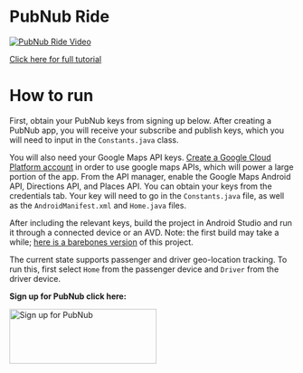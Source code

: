 # PubNub Ride

[![PubNub Ride Video](https://i.ibb.co/CWQwL8s/Screen-Shot-2019-05-16-at-10-08-36-PM.png)](https://www.youtube.com/watch?v=GI5FL8qt5lI&feature=youtu.be)


[Click here for full tutorial]()


# How to run

First, obtain your PubNub keys from signing up below. After creating a PubNub app, you will receive your subscribe and publish keys, which you will need to input in the `Constants.java` class. 

You will also need your Google Maps API keys. <a href="https://console.cloud.google.com/">Create a Google Cloud Platform account</a> in order to use google maps APIs, which will power a large portion of the app. From the API manager, enable the Google Maps Android API, Directions API, and Places API. You can obtain your keys from the credentials tab. Your key will need to go in the `Constants.java` file, as well as the `AndroidManifest.xml` and `Home.java` files. 


After including the relevant keys, build the project in Android Studio and run it through a connected device or an AVD. Note: the first build may take a while; <a href="https://github.com/lovdeep7/SelfDrivingApp">here is a barebones version</a> of this project. 

The current state supports passenger and driver geo-location tracking. To run this, first select `Home` from the passenger device and `Driver` from the driver device. 

**Sign up for PubNub click here:**

<a href="https://dashboard.pubnub.com/signup?devrel_gh=PubNubRide">
    <img alt="Sign up for PubNub" src="https://i.imgur.com/og5DDjf.png" width=260 height=97/>
</a>
